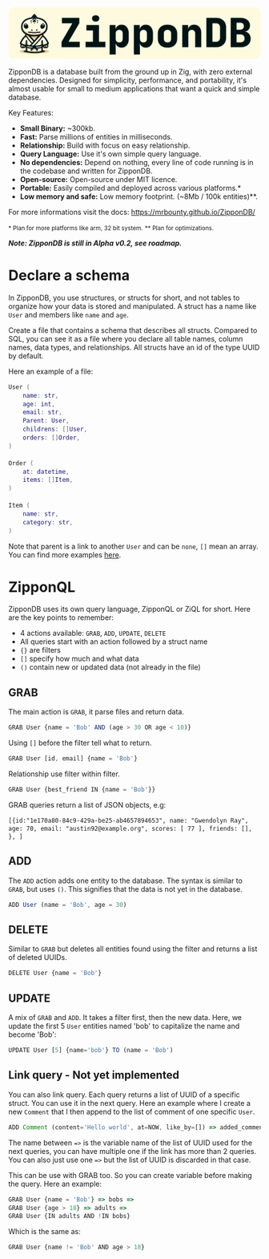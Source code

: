 ![alt text](https://github.com/MrBounty/ZipponDB/blob/main/docs/images/banner.png)

ZipponDB is a database built from the ground up in Zig, with zero external dependencies. Designed for simplicity, 
performance, and portability, it's almost usable for small to 
medium applications that want a quick and simple database.

Key Features:

* **Small Binary:** ~300kb.
* **Fast:** Parse millions of entities in milliseconds.
* **Relationship:** Build with focus on easy relationship.
* **Query Language:** Use it's own simple query language.
* **No dependencies:** Depend on nothing, every line of code running is in the codebase and written for ZipponDB.
* **Open-source:** Open-source under MIT licence.
* **Portable:** Easily compiled and deployed across various platforms.*
* **Low memory and safe:** Low memory footprint. (~8Mb / 100k entities)**.

For more informations visit the docs: https://mrbounty.github.io/ZipponDB/

<small>* Plan for more platforms like arm, 32 bit system.</small>
<small>** Plan for optimizations.</small>

***Note: ZipponDB is still in Alpha v0.2, see roadmap.***

# Declare a schema

In ZipponDB, you use structures, or structs for short, and not tables to organize how your data is stored and manipulated. A struct has a name like `User` and members like `name` and `age`.

Create a file that contains a schema that describes all structs. Compared to SQL, you can see it as a file where you declare all table names, column names, data types, and relationships. 
All structs have an id of the type UUID by default.

Here an example of a file:
```lua
User (
    name: str,
    age: int,
    email: str,
    Parent: User,
    childrens: []User,
    orders: []Order,
)

Order (
    at: datetime,
    items: []Item,
)

Item (
    name: str,
    category: str,
)
```

Note that parent is a link to another `User` and can be `none`, `[]` mean an array. You can find more examples [here](https://github.com/MrBounty/ZipponDB/tree/main/schema).

# ZipponQL

ZipponDB uses its own query language, ZipponQL or ZiQL for short. Here are the key points to remember:
- 4 actions available: `GRAB`, `ADD`, `UPDATE`, `DELETE`
- All queries start with an action followed by a struct name
- `{}` are filters
- `[]` specify how much and what data
- `()` contain new or updated data (not already in the file)

## GRAB

The main action is `GRAB`, it parse files and return data.  
```js
GRAB User {name = 'Bob' AND (age > 30 OR age < 10)}
```

Using `[]` before the filter tell what to return.  
```js
GRAB User [id, email] {name = 'Bob'}
```

Relationship use filter within filter.
```js
GRAB User {best_friend IN {name = 'Bob'}}
```

GRAB queries return a list of JSON objects, e.g:
```
[{id:"1e170a80-84c9-429a-be25-ab4657894653", name: "Gwendolyn Ray", age: 70, email: "austin92@example.org", scores: [ 77 ], friends: [], }, ]
```

## ADD

The `ADD` action adds one entity to the database. The syntax is similar to `GRAB`, but uses `()`. This signifies that the data is not yet in the database.
```js
ADD User (name = 'Bob', age = 30)
```

## DELETE

Similar to `GRAB` but deletes all entities found using the filter and returns a list of deleted UUIDs.
```js
DELETE User {name = 'Bob'}
```

## UPDATE

A mix of `GRAB` and `ADD`. It takes a filter first, then the new data.
Here, we update the first 5 `User` entities named 'bob' to capitalize the name and become 'Bob':
```js
UPDATE User [5] {name='bob'} TO (name = 'Bob')
```

## Link query - Not yet implemented

You can also link query. Each query returns a list of UUID of a specific struct. You can use it in the next query.
Here an example where I create a new `Comment` that I then append to the list of comment of one specific `User`.
```js
ADD Comment (content='Hello world', at=NOW, like_by=[]) => added_comment => UPDATE User {id = '000'} TO (comments APPEND added_comment)
```

The name between `=>` is the variable name of the list of UUID used for the next queries, you can have multiple one if the link has more than 2 queries.
You can also just use one `=>` but the list of UUID is discarded in that case.

This can be use with GRAB too. So you can create variable before making the query. Here an example:
```js
GRAB User {name = 'Bob'} => bobs =>
GRAB User {age > 18} => adults =>
GRAB User {IN adults AND !IN bobs}
```

Which is the same as:
```js
GRAB User {name != 'Bob' AND age > 18}
```
